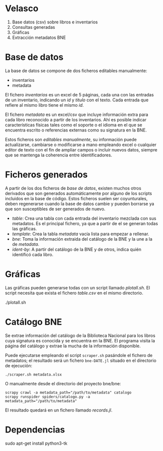 # Velasco

1. Base datos (csv) sobre libros e inventarios
2. Consultas generadas
3. Gráficas
4. Extracción metadatos BNE

# Base de datos

La base de datos se compone de dos ficheros editables manualmente:

- inventarios
- metadata

El fichero *inventarios* es un excel de 5 páginas, cada una con las entradas de un inventario,
indicando un *id* y *titulo* con el texto. Cada entrada que refiere al mismo libro tiene el mismo
*id*.

El fichero *metadata* es un excel/csv que incluye información extra para cada libro reconocido a
partir de los inventarios. Ahí es posible indicar características físicas tales como el soporte o
el idioma en el que se encuentra escrito o referencias externas como su signatura en la BNE.

Estos ficheros son *editables manualmente*, su información puede actualizarse, cambiarse o
modificarse a mano empleando excel o cualquier editor de texto con el fin de ampliar campos o
incluir nuevos datos, siempre que se mantenga la coherencia entre identificadores.

# Ficheros generados

A partir de los dos ficheros de *base de datos*, existen muchos otros derivados que son generados
automáticamente por alguno de los scripts incluidos en la base de código. Estos ficheros suelen ser
coyunturales, deben regenerarse cuando la base de datos cambie y pueden borrarse ya que son
susceptibles de ser generados de nuevo.

- *table*: Crea una tabla con cada entrada del inventario mezclada con sus metadatos. Es el
  principal fichero, ya que a partir de el se generan todas las gráficas.
- *template*: Crea la tabla *metadata* vacía lista para empezar a rellenar.
- *bne*: Toma la información extraida del catálogo de la BNE y la une a la de *metadata*.
- *ident-by*: A partir del catálogo de la BNE y de otros, indica quién identificó cada libro.

# Gráficas

Las gráficas pueden generarse todas con un script llamado *plotall.sh*.
El script necesita que exista el fichero *table.csv* en el mismo directorio.

./plotall.sh

# Catálogo BNE

Se extrae información del catálogo de la Biblioteca Nacional para los libros cuya signatura es
conocida y se encuentra en la BNE. El programa visita la página del catálogo y extrae la
mucha de la información disponible.

Puede ejecutarse empleando el script `scraper.sh` pasándole el fichero de metadatos; el resultado
será un fichero `bne-DATE.jl` situado en el directorio de ejecución:

    ./scraper.sh metadata.xlsx

O manualmente desde el directorio del proyecto bne/bne:

    scrapy crawl -a metadata_path="/path/to/metadata" catalogo
    scrapy runspider spiders/catalogo.py -a metadata_path="/path/to/metadata"

El resultado quedará en un fichero llamado *records.jl*.

# Dependencias

sudo apt-get install python3-tk
